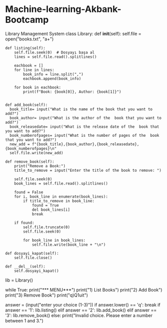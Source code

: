 # Machine-learning-Akbank-Bootcamp
Library Management System
class Library:
    def __init__(self):
        self.file = open("books.txt", "a+")

    def listing(self):
        self.file.seek(0)  # Dosyayı başa al
        lines = self.file.read().splitlines()

        eachbook = []
        for line in lines:
            book_info = line.split(",")
            eachbook.append(book_info)

        for book in eachbook:
            print(f"Book: {book[0]}, Author: {book[1]}")


    def add_book(self):
      book_title= input("What is the name of the book that you want to add?")
      book_author= input("What is the author of the  book that you want to add?")
      book_releasedate= input("What is the release date of the  book that you want to add?")
      book_numberofpages= input("What is the number of pages of the  book that you want to add?")
      new_add = f"{book_title},{book_author},{book_releasedate},{book_numberofpages}\n"
      self.file.write(new_add)

    def remove_book(self):
        print("Remove a Book:")
        title_to_remove = input("Enter the title of the book to remove: ")

        self.file.seek(0)
        book_lines = self.file.read().splitlines()

        found = False
        for i, book_line in enumerate(book_lines):
            if title_to_remove in book_line:
                found = True
                del book_lines[i]
                break

        if found:
            self.file.truncate(0)
            self.file.seek(0)

            for book_line in book_lines:
                self.file.write(book_line + "\n")

    def dosyayi_kapat(self):
        self.file.close()

    def __del__(self):
        self.dosyayi_kapat()


lib = Library()

while True:
  print("*** MENU***")
  print("1) List Books")
  print("2) Add Book")
  print("3) Remove Book")
  print("q)Q1uit")


  answer = (input("enter your choice (1-3)"))
  if answer.lower() == 'q':
        break
  if answer == '1':
      lib.listing()
  elif answer == '2':
      lib.add_book()
  elif answer == '3':
      lib.remove_book()
  else:
     print("Invalid choice. Please enter a number between 1 and 3.")
